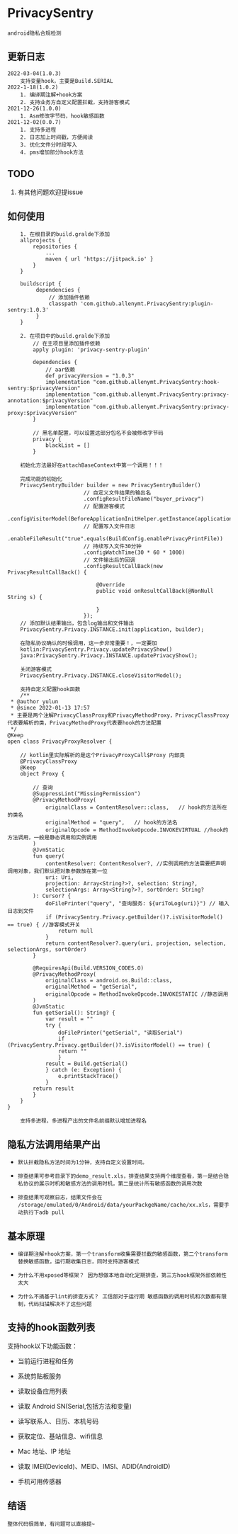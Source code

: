 # PrivacySentry
    android隐私合规检测

## 更新日志
    2022-03-04(1.0.3)
        支持变量hook，主要是Build.SERIAL
    2022-1-18(1.0.2)
        1. 编译期注解+hook方案
        2. 支持业务方自定义配置拦截，支持游客模式
    2021-12-26(1.0.0)
        1. Asm修改字节码，hook敏感函数
    2021-12-02(0.0.7)
        1. 支持多进程
        2. 日志加上时间戳，方便阅读
        3. 优化文件分时段写入
        4. pms增加部分hook方法
    



## TODO
1. 有其他问题欢迎提issue

## 如何使用

```
    1. 在根目录的build.gralde下添加
	allprojects {
		repositories {
			...
			maven { url 'https://jitpack.io' }
		}
	}
	
	buildscript {
	     dependencies {
	         // 添加插件依赖
	         classpath 'com.github.allenymt.PrivacySentry:plugin-sentry:1.0.3'
	     }
	}
```



```
    2. 在项目中的build.gralde下添加
        // 在主项目里添加插件依赖
        apply plugin: 'privacy-sentry-plugin'
        
        dependencies {
            // aar依赖
            def privacyVersion = "1.0.3"
            implementation "com.github.allenymt.PrivacySentry:hook-sentry:$privacyVersion"
            implementation "com.github.allenymt.PrivacySentry:privacy-annotation:$privacyVersion"
            implementation "com.github.allenymt.PrivacySentry:privacy-proxy:$privacyVersion"
        }
        
        // 黑名单配置，可以设置这部分包名不会被修改字节码
        privacy {
            blackList = []
        }

```

```
    初始化方法最好在attachBaseContext中第一个调用！！！
```

```
    完成功能的初始化
    PrivacySentryBuilder builder = new PrivacySentryBuilder()
                        // 自定义文件结果的输出名
                        .configResultFileName("buyer_privacy")
                        // 配置游客模式
                        .configVisitorModel(BeforeApplicationInitHelper.getInstance(application.getApplicationContext()).isNewUser())
                        // 配置写入文件日志
                        .enableFileResult("true".equals(BuildConfig.enablePrivacyPrintFile))
                        // 持续写入文件30分钟
                        .configWatchTime(30 * 60 * 1000)
                        // 文件输出后的回调
                        .configResultCallBack(new PrivacyResultCallBack() {

                            @Override
                            public void onResultCallBack(@NonNull String s) {

                            }
                        });
    // 添加默认结果输出，包含log输出和文件输出
    PrivacySentry.Privacy.INSTANCE.init(application, builder);
```

```
    在隐私协议确认的时候调用，这一步非常重要！，一定要加
    kotlin:PrivacySentry.Privacy.updatePrivacyShow()
    java:PrivacySentry.Privacy.INSTANCE.updatePrivacyShow();
```

```
    关闭游客模式
    PrivacySentry.Privacy.INSTANCE.closeVisitorModel();
```
```
    支持自定义配置hook函数
    /**
 * @author yulun
 * @since 2022-01-13 17:57
 * 主要是两个注解PrivacyClassProxy和PrivacyMethodProxy，PrivacyClassProxy代表要解析的类，PrivacyMethodProxy代表要hook的方法配置
 */
@Keep
open class PrivacyProxyResolver {
     
    // kotlin里实际解析的是这个PrivacyProxyCall$Proxy 内部类
    @PrivacyClassProxy
    @Keep
    object Proxy {
 
        // 查询
        @SuppressLint("MissingPermission")
        @PrivacyMethodProxy(
            originalClass = ContentResolver::class,   // hook的方法所在的类名
            originalMethod = "query",   // hook的方法名
            originalOpcode = MethodInvokeOpcode.INVOKEVIRTUAL //hook的方法调用，一般是静态调用和实例调用
        )
        @JvmStatic
        fun query(
            contentResolver: ContentResolver?, //实例调用的方法需要把声明调用对象，我们默认把对象参数放在第一位
            uri: Uri,
            projection: Array<String?>?, selection: String?,
            selectionArgs: Array<String?>?, sortOrder: String?
        ): Cursor? {
            doFilePrinter("query", "查询服务: ${uriToLog(uri)}") // 输入日志到文件
            if (PrivacySentry.Privacy.getBuilder()?.isVisitorModel() == true) { //游客模式开关
                return null
            }
            return contentResolver?.query(uri, projection, selection, selectionArgs, sortOrder)
        }
  
        @RequiresApi(Build.VERSION_CODES.O)
        @PrivacyMethodProxy(
            originalClass = android.os.Build::class,
            originalMethod = "getSerial",
            originalOpcode = MethodInvokeOpcode.INVOKESTATIC //静态调用
        )
        @JvmStatic
        fun getSerial(): String? {
            var result = ""
            try {
                doFilePrinter("getSerial", "读取Serial")
                if (PrivacySentry.Privacy.getBuilder()?.isVisitorModel() == true) {
                return ""
                }
            result = Build.getSerial()
            } catch (e: Exception) {
                e.printStackTrace()
            }
        return result
        }
    }
}

```

```
    支持多进程，多进程产出的文件名前缀默认增加进程名
```



## 隐私方法调用结果产出
-     默认拦截隐私方法时间为1分钟，支持自定义设置时间。
-     排查结果可参考目录下的demo_result.xls，排查结果支持两个维度查看，第一是结合隐私协议的展示时机和敏感方法的调用时机，第二是统计所有敏感函数的调用次数
-     排查结果可观察日志，结果文件会在 /storage/emulated/0/Android/data/yourPackgeName/cache/xx.xls，需要手动执行下adb pull

## 基本原理
-     编译期注解+hook方案，第一个transform收集需要拦截的敏感函数，第二个transform替换敏感函数，运行期收集日志，同时支持游客模式
-     为什么不用xposed等框架？ 因为想做本地自动化定期排查，第三方hook框架外部依赖性太大
-     为什么不搞基于lint的排查方式？ 工信部对于运行期 敏感函数的调用时机和次数都有限制，代码扫描解决不了这些问题


## 支持的hook函数列表

支持hook以下功能函数：

- 当前运行进程和任务

- 系统剪贴板服务

- 读取设备应用列表

- 读取 Android SN(Serial,包括方法和变量)

- 读写联系人、日历、本机号码

- 获取定位、基站信息、wifi信息

- Mac 地址、IP 地址

- 读取 IMEI(DeviceId)、MEID、IMSI、ADID(AndroidID)

- 手机可用传感器






## 结语
    整体代码很简单，有问题可以直接提~
